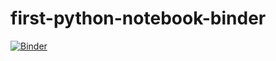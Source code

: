 # first-python-notebook-binder

[![Binder](https://mybinder.org/badge_logo.svg)](https://mybinder.org/v2/gh/california-civic-data-coalition/first-python-notebook-binder/master)
